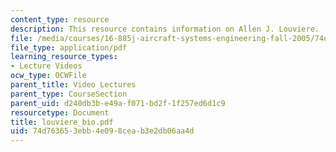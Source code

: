 ```yaml
---
content_type: resource
description: This resource contains information on Allen J. Louviere.
file: /media/courses/16-885j-aircraft-systems-engineering-fall-2005/74d763653ebb4e098ceab3e2db06aa4d_louviere_bio.pdf
file_type: application/pdf
learning_resource_types:
- Lecture Videos
ocw_type: OCWFile
parent_title: Video Lectures
parent_type: CourseSection
parent_uid: d240db3b-e49a-f071-bd2f-1f257ed6d1c9
resourcetype: Document
title: louviere_bio.pdf
uid: 74d76365-3ebb-4e09-8cea-b3e2db06aa4d
---
```

